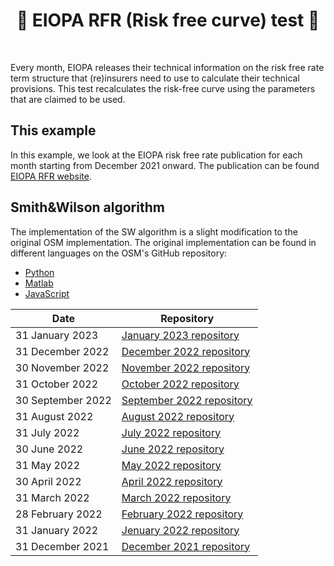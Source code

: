 <h1 align="center" style="border-botom: none">
  <b>
  🐍 EIOPA RFR (Risk free curve) test 🐍
 </b>
</h1>

</br>

Every month, EIOPA releases their technical information on the risk free rate term structure that (re)insurers need to use to calculate their technical provisions. This test recalculates the risk-free curve using the parameters that are claimed to be used.

## This example
In this example, we look at the EIOPA risk free rate publication for each month starting from December 2021 onward. The publication can be found [EIOPA RFR website](https://www.eiopa.europa.eu/tools-and-data/risk-free-interest-rate-term-structures_en).

## Smith&Wilson algorithm

The implementation of the SW algorithm is a slight modification to the original OSM implementation. The original implementation can be found in different languages on the OSM's GitHub repository:
-  [Python](https://github.com/qnity/insurance_python/tree/main/smith%26wilson)
-  [Matlab](https://github.com/qnity/insurance_matlab/tree/main/smith%26wilson)
-  [JavaScript](https://github.com/qnity/insurance_javascript/tree/main/smith-wilson)

| Date                     | Repository                          |
| -------------------------| ----------------------------------- |
| 31 January 2023          | [January 2023 repository]           |
| 31 December 2022         | [December 2022 repository]          |
| 30 November 2022         | [November 2022 repository]          |
| 31 October 2022          | [October 2022 repository]           |
| 30 September 2022        | [September 2022 repository]         |
| 31 August 2022           | [August 2022 repository]            |
| 31 July 2022             | [July 2022 repository]              |
| 30 June 2022             | [June 2022 repository]              |
| 31 May 2022              | [May 2022 repository]               |
| 30 April 2022            | [April 2022 repository]             |
| 31 March 2022            | [March 2022 repository]             |
| 28 February 2022         | [February 2022 repository]          |
| 31 January 2022          | [Jenuary 2022 repository]           |
| 31 December 2021         | [December 2021 repository]          |


[January 2023 repository]:https://github.com/qnity/insurance_jupyter/tree/main/EIOPA_smith_wilson_test/23_January
[December 2022 repository]:https://github.com/qnity/insurance_jupyter/tree/main/EIOPA_smith_wilson_test/22_December
[November 2022 repository]:https://github.com/qnity/insurance_jupyter/tree/main/EIOPA_smith_wilson_test/22_November
[October 2022 repository]:https://github.com/qnity/insurance_jupyter/tree/main/EIOPA_smith_wilson_test/22_October
[September 2022 repository]:https://github.com/qnity/insurance_jupyter/tree/main/EIOPA_smith_wilson_test/22_September
[August 2022 repository]:https://github.com/qnity/insurance_jupyter/tree/main/EIOPA_smith_wilson_test/22_August
[July 2022 repository]:https://github.com/qnity/insurance_jupyter/tree/main/EIOPA_smith_wilson_test/22_July
[June 2022 repository]:https://github.com/qnity/insurance_jupyter/tree/main/EIOPA_smith_wilson_test/22_June
[May 2022 repository]:https://github.com/qnity/insurance_jupyter/tree/main/EIOPA_smith_wilson_test/22_May
[April 2022 repository]:https://github.com/qnity/insurance_jupyter/tree/main/EIOPA_smith_wilson_test/22_April
[March 2022 repository]:https://github.com/qnity/insurance_jupyter/tree/main/EIOPA_smith_wilson_test/22_March
[February 2022 repository]:https://github.com/qnity/insurance_jupyter/tree/main/EIOPA_smith_wilson_test/22_February
[Jenuary 2022 repository]:https://github.com/qnity/insurance_jupyter/tree/main/EIOPA_smith_wilson_test/22_January
[December 2021 repository]:https://github.com/qnity/insurance_jupyter/tree/main/EIOPA_smith_wilson_test/21_December
